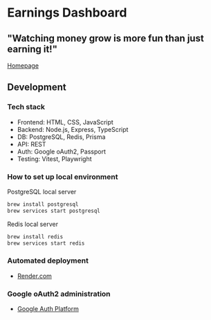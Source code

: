 # Earnings Dashboard

## "Watching money grow is more fun than just earning it!"

[Homepage](https://earnings-dashboard-5vw7.onrender.com/)

## Development

### Tech stack

- Frontend: HTML, CSS, JavaScript
- Backend: Node.js, Express, TypeScript
- DB: PostgreSQL, Redis, Prisma
- API: REST
- Auth: Google oAuth2, Passport
- Testing: Vitest, Playwright

### How to set up local environment

PostgreSQL local server

```bash
brew install postgresql
brew services start postgresql
```

Redis local server

```bash
brew install redis
brew services start redis
```

### Automated deployment

- [Render.com](https://dashboard.render.com/project/prj-d1o1i97fte5s73c8u6pg)

### Google oAuth2 administration

- [Google Auth Platform](https://console.cloud.google.com/auth/overview?project=earnings-dashboard-465522)
